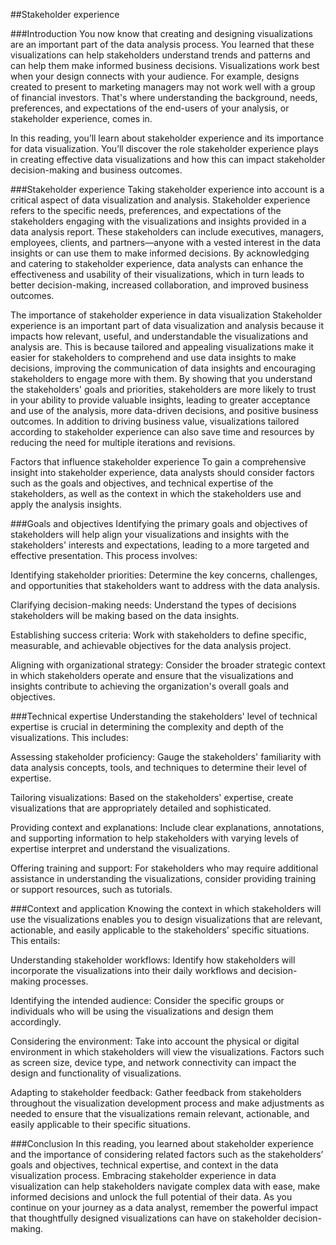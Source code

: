 ##Stakeholder experience

###Introduction
You now know that creating and designing visualizations are an important part of the data analysis process. You learned that these visualizations can help stakeholders understand trends and patterns and can help them make informed business decisions. Visualizations work best when your design connects with your audience. For example, designs created to present to marketing managers may not work well with a group of financial investors. That's where understanding the background, needs, preferences, and expectations of the end-users of your analysis, or stakeholder experience, comes in.

In this reading, you’ll learn about stakeholder experience and its importance for data visualization. You’ll discover the role stakeholder experience plays in creating effective data visualizations and how this can impact stakeholder decision-making and business outcomes.

###Stakeholder experience
Taking stakeholder experience into account is a critical aspect of data visualization and analysis. Stakeholder experience refers to the specific needs, preferences, and expectations of the stakeholders engaging with the visualizations and insights provided in a data analysis report. These stakeholders can include executives, managers, employees, clients, and partners—anyone with a vested interest in the data insights or can use them to make informed decisions. By acknowledging and catering to stakeholder experience, data analysts can enhance the effectiveness and usability of their visualizations, which in turn leads to better decision-making, increased collaboration, and improved business outcomes.

The importance of stakeholder experience in data visualization
Stakeholder experience is an important part of data visualization and analysis because it impacts how relevant, useful, and understandable the visualizations and analysis are. This is because tailored and appealing visualizations make it easier for stakeholders to comprehend and use data insights to make decisions, improving the communication of data insights and encouraging stakeholders to engage more with them. By showing that you understand the stakeholders' goals and priorities, stakeholders are more likely to trust in your ability to provide valuable insights, leading to greater acceptance and use of the analysis, more data-driven decisions, and positive business outcomes. In addition to driving business value, visualizations tailored according to stakeholder experience can also save time and resources by reducing the need for multiple iterations and revisions.

Factors that influence stakeholder experience
To gain a comprehensive insight into stakeholder experience, data analysts should consider factors such as the goals and objectives, and technical expertise of the stakeholders, as well as the context in which the stakeholders use and apply the analysis insights.

###Goals and objectives
Identifying the primary goals and objectives of stakeholders will help align your visualizations and insights with the stakeholders' interests and expectations, leading to a more targeted and effective presentation. This process involves:

Identifying stakeholder priorities: Determine the key concerns, challenges, and opportunities that stakeholders want to address with the data analysis.

Clarifying decision-making needs: Understand the types of decisions stakeholders will be making based on the data insights.

Establishing success criteria: Work with stakeholders to define specific, measurable, and achievable objectives for the data analysis project.

Aligning with organizational strategy: Consider the broader strategic context in which stakeholders operate and ensure that the visualizations and insights contribute to achieving the organization's overall goals and objectives.

###Technical expertise
Understanding the stakeholders' level of technical expertise is crucial in determining the complexity and depth of the visualizations. This includes:

Assessing stakeholder proficiency: Gauge the stakeholders' familiarity with data analysis concepts, tools, and techniques to determine their level of expertise.

Tailoring visualizations: Based on the stakeholders' expertise, create visualizations that are appropriately detailed and sophisticated.

Providing context and explanations: Include clear explanations, annotations, and supporting information to help stakeholders with varying levels of expertise interpret and understand the visualizations.

Offering training and support: For stakeholders who may require additional assistance in understanding the visualizations, consider providing training or support resources, such as tutorials.

###Context and application
Knowing the context in which stakeholders will use the visualizations enables you to design visualizations that are relevant, actionable, and easily applicable to the stakeholders' specific situations. This entails:

Understanding stakeholder workflows: Identify how stakeholders will incorporate the visualizations into their daily workflows and decision-making processes.

Identifying the intended audience: Consider the specific groups or individuals who will be using the visualizations and design them accordingly.

Considering the environment: Take into account the physical or digital environment in which stakeholders will view the visualizations. Factors such as screen size, device type, and network connectivity can impact the design and functionality of visualizations.

Adapting to stakeholder feedback: Gather feedback from stakeholders throughout the visualization development process and make adjustments as needed to ensure that the visualizations remain relevant, actionable, and easily applicable to their specific situations.

###Conclusion
In this reading, you learned about stakeholder experience and the importance of considering related factors such as the stakeholders’ goals and objectives, technical expertise, and context in the data visualization process. Embracing stakeholder experience in data visualization can help stakeholders navigate complex data with ease, make informed decisions and unlock the full potential of their data. As you continue on your journey as a data analyst, remember the powerful impact that thoughtfully designed visualizations can have on stakeholder decision-making.